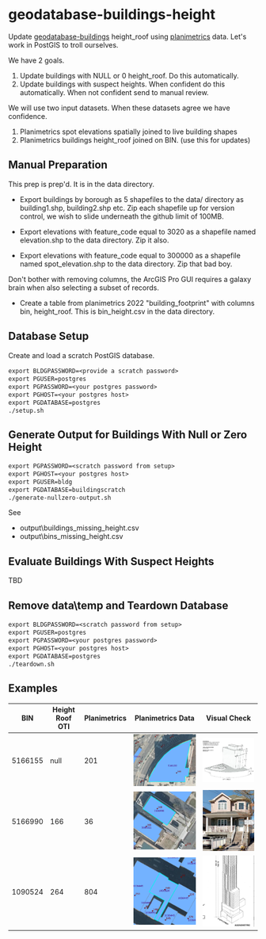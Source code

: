 # geodatabase-buildings-height

Update [geodatabase-buildings](https://github.com/mattyschell/geodatabase-buildings) height_roof using [planimetrics](https://github.com/CityOfNewYork/nyc-planimetrics/blob/main/Capture_Rules.md) data.  Let's work in PostGIS to troll ourselves.

We have 2 goals.  

1. Update buildings with NULL or 0 height_roof.  Do this automatically.
2. Update buildings with suspect heights.  When confident do this automatically.  When not confident send to manual review.

We will use two input datasets.  When these datasets agree we have confidence.

1. Planimetrics spot elevations spatially joined to live building shapes
2. Planimetrics buildings height_roof joined on BIN. (use this for updates)


## Manual Preparation

This prep is prep'd.  It is in the data directory.

* Export buildings by borough as 5 shapefiles to the data/ directory as building1.shp, building2.shp etc.  Zip each shapefile up for version control, we wish to slide underneath the github limit of 100MB.

* Export elevations with feature_code equal to 3020 as a shapefile named elevation.shp to the data directory.  Zip it also.

* Export elevations with feature_code equal to 300000 as a shapefile named spot_elevation.shp to the data directory.  Zip that bad boy.

Don't bother with removing columns, the ArcGIS Pro GUI requires a galaxy brain when also selecting a subset of records.

* Create a table from planimetrics 2022 "building_footprint" with columns bin, height_roof. This is bin_height.csv in the data directory.


## Database Setup

Create and load a scratch PostGIS database.

```shell
export BLDGPASSWORD=<provide a scratch password>
export PGUSER=postgres
export PGPASSWORD=<your postgres password>
export PGHOST=<your postgres host>
export PGDATABASE=postgres
./setup.sh
```

## Generate Output for Buildings With Null or Zero Height

```shell
export PGPASSWORD=<scratch password from setup>
export PGHOST=<your postgres host>
export PGUSER=bldg
export PGDATABASE=buildingscratch
./generate-nullzero-output.sh
```

See
* output\buildings_missing_height.csv 
* output\bins_missing_height.csv 

## Evaluate Buildings With Suspect Heights

TBD


## Remove data\temp and Teardown Database

```shell
export BLDGPASSWORD=<scratch password from setup>
export PGUSER=postgres
export PGPASSWORD=<your postgres password>
export PGHOST=<your postgres host>
export PGDATABASE=postgres
./teardown.sh
```

## Examples

| BIN | Height Roof OTI | Planimetrics | Planimetrics Data | Visual Check |
| --- | --- | --- | --- | --- |
| 5166155 | null | 201 | ![image](./doc/plan-5166155.png) | ![image](./doc/bis-5166155.png) |
| 5166990 | 166 | 36 | ![image](./doc/plan-5166990.png) | ![image](./doc/cyclo-5166990.png) |
| 1090524 | 264 | 804 | ![image](./doc/plan-1090524.png) | ![image](./doc/bis-1090524.png) |


